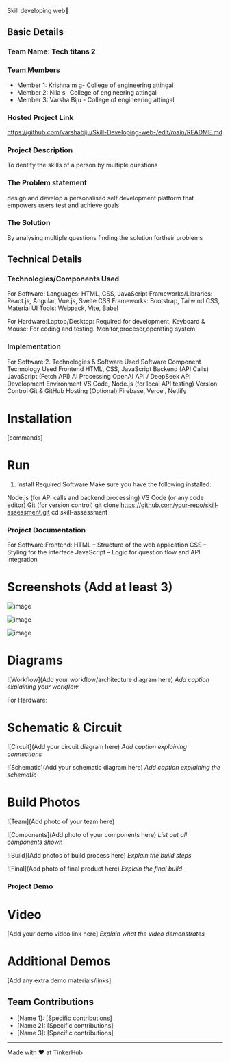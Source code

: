 Skill developing web🎯


## Basic Details
### Team Name: Tech titans 2


### Team Members
- Member 1: Krishna m g- College of engineering attingal
- Member 2: Nila s- College of engineering attingal
- Member 3: Varsha Biju - College of engineering attingal

### Hosted Project Link
https://github.com/varshabiju/Skill-Developing-web-/edit/main/README.md

### Project Description
To dentify the skills of a person by multiple questions

### The Problem statement
design and develop a personalised self development platform that empowers users test and achieve goals 

### The Solution
By analysing multiple questions finding the solution fortheir problems

## Technical Details
### Technologies/Components Used
For Software:
Languages: HTML, CSS, JavaScript
Frameworks/Libraries: React.js, Angular, Vue.js, Svelte
CSS Frameworks: Bootstrap, Tailwind CSS, Material UI
Tools: Webpack, Vite, Babel

For Hardware:Laptop/Desktop: Required for development.
Keyboard & Mouse: For coding and testing.
Monitor,proceser,operating system

### Implementation
For Software:2. Technologies & Software Used
Software Component	Technology Used
Frontend	HTML, CSS, JavaScript
Backend (API Calls)	JavaScript (Fetch API)
AI Processing	OpenAI API / DeepSeek API
Development Environment	VS Code, Node.js (for local API testing)
Version Control	Git & GitHub
Hosting (Optional)	Firebase, Vercel, Netlify
# Installation
[commands]

# Run
1. Install Required Software
Make sure you have the following installed:

Node.js (for API calls and backend processing)
VS Code (or any code editor)
Git (for version control)
git clone https://github.com/your-repo/skill-assessment.git
cd skill-assessment


### Project Documentation
For Software:Frontend:
HTML – Structure of the web application
CSS – Styling for the interface
JavaScript – Logic for question flow and API integration

# Screenshots (Add at least 3)
![image](https://github.com/user-attachments/assets/82fe0157-91fa-4cec-bb70-0dc264481bf6)


![image](https://github.com/user-attachments/assets/ec6f4cc0-fad4-4f3c-8fd4-a5c220fd3aaa)


![image](https://github.com/user-attachments/assets/4315db2c-60ad-4b93-a15d-567e7a13b3c1)


# Diagrams
![Workflow](Add your workflow/architecture diagram here)
*Add caption explaining your workflow*

For Hardware:

# Schematic & Circuit
![Circuit](Add your circuit diagram here)
*Add caption explaining connections*

![Schematic](Add your schematic diagram here)
*Add caption explaining the schematic*

# Build Photos
![Team](Add photo of your team here)


![Components](Add photo of your components here)
*List out all components shown*

![Build](Add photos of build process here)
*Explain the build steps*

![Final](Add photo of final product here)
*Explain the final build*

### Project Demo
# Video
[Add your demo video link here]
*Explain what the video demonstrates*

# Additional Demos
[Add any extra demo materials/links]

## Team Contributions
- [Name 1]: [Specific contributions]
- [Name 2]: [Specific contributions]
- [Name 3]: [Specific contributions]

---
Made with ❤️ at TinkerHub
